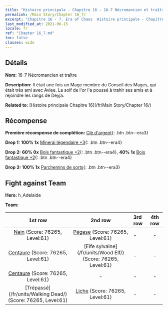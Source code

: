 ```yaml
---
title: "Histoire principale - Chapitre 16 - 16-7 Nécromancien et traître"
permalink: /Main Story/Chapter 16_7/
excerpt: "Chapitre 16 - 7. Era of Chaos  Histoire principale - Chapitre 16_7. 16-7 Nécromancien et traître"
last_modified_at: 2021-06-15
locale: fr
ref: "Chapter 16_7.md"
toc: false
classes: wide
---
```


## Détails

 **Nom:** 16-7 Nécromancien et traître

 **Description:** Il était une fois un Mage membre du Conseil des Mages, qui était très ami avec Avlee. La soif de l'or l'a poussé à trahir ses amis et à rejoindre les rangs de Deyja.

 **Related to:** [Histoire principale Chapitre 16](/fr/Main Story/Chapter 16/)

## Récompense

 **Première récompense de complétion:** [Clé d'argent](/ItemsFR/con_693/){: .btn .btn--era3}

 **Drop 1:** **100% 1x** [Minerai légendaire +3](/ItemsFR/mat_54/){: .btn .btn--era4}

 **Drop 2:** **60% 0x** [Bois fantastique +2](/ItemsFR/mat_48/){: .btn .btn--era4}, **40% 1x** [Bois fantastique +2](/ItemsFR/mat_48/){: .btn .btn--era4}

 **Drop 3:** **100% 1x** [Parchemins de sorts](/ItemsFR/con_694/){: .btn .btn--era3}


## Fight against Team
 **Hero:** h_Adelaide

 **Team:**


  | 1st row | 2nd row | 3rd row | 4th row |
  |:----:|:----:|:----|:----:|
  | [Nain](/fr/units/Dwarf/) (Score: 76265, Level:61)  | [Pégase](/fr/units/Pegasus/) (Score: 76265, Level:61)  | - | - |
  | [Centaure](/fr/units/Centaur/) (Score: 76265, Level:61)  | [Elfe sylvaine](/fr/units/Wood Elf/) (Score: 76265, Level:61)  | - | - |
  | [Centaure](/fr/units/Centaur/) (Score: 76265, Level:61)  | - | - | - |
  | [Trépassé](/fr/units/Walking Dead/) (Score: 76265, Level:61)  | [Liche](/fr/units/Lich/) (Score: 76265, Level:61)  | - | - |


